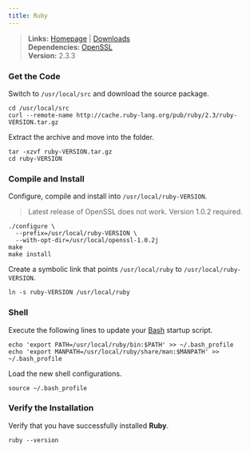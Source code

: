 ```yaml
---
title: Ruby
---
```


> **Links:** [Homepage](http://www.ruby-lang.org/) | [Downloads](http://www.ruby-lang.org/en/downloads/)  
> **Dependencies:** [OpenSSL](/openssl@102/)  
> **Version:** <span id="version">2.3.3</span>


### Get the Code

Switch to `/usr/local/src` and download the source package.

	cd /usr/local/src
	curl --remote-name http://cache.ruby-lang.org/pub/ruby/2.3/ruby-VERSION.tar.gz

Extract the archive and move into the folder.

	tar -xzvf ruby-VERSION.tar.gz
	cd ruby-VERSION


### Compile and Install

Configure, compile and install into `/usr/local/ruby-VERSION`.

> Latest release of OpenSSL does not work. Version 1.0.2 required.

	./configure \
	  --prefix=/usr/local/ruby-VERSION \
	  --with-opt-dir=/usr/local/openssl-1.0.2j
	make
	make install

Create a symbolic link that points `/usr/local/ruby` to `/usr/local/ruby-VERSION`.

	ln -s ruby-VERSION /usr/local/ruby


### Shell

Execute the following lines to update your [Bash](http://en.wikipedia.org/wiki/Bash_%28Unix_shell%29) startup script.

	echo 'export PATH=/usr/local/ruby/bin:$PATH' >> ~/.bash_profile
	echo 'export MANPATH=/usr/local/ruby/share/man:$MANPATH' >> ~/.bash_profile

Load the new shell configurations.

	source ~/.bash_profile


### Verify the Installation

Verify that you have successfully installed **Ruby**.

	ruby --version
